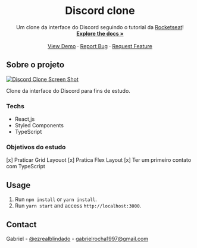 <!-- PROJECT LOGO -->
<br />
<p align="center">
  <!--a href="https://github.com/othneildrew/Best-README-Template">
    <img src="images/logo.png" alt="Logo" width="80" height="80">
  </a -->

  <h1 align="center">Discord clone</h1>

  <p align="center">
    Um clone da interface do Discord seguindo o tutorial da  <a href="https://www.youtube.com/watch?v=x4FdZd2-_uU">Rocketseat</a>!
    <br />
    <a href="https://github.com/othneildrew/Best-README-Template"><strong>Explore the docs »</strong></a>
    <br />
    <br />
    <a href="https://discord-clone-ezrealblindado.netlify.app/">View Demo</a>
    ·
    <a href="https://github.com/gab618/discord-clone/issues">Report Bug</a>
    ·
    <a href="https://github.com/gab618/discord-clone/issues">Request Feature</a>
  </p>
</p>


<!-- ABOUT THE PROJECT -->
## Sobre o projeto

[![Discord Clone Screen Shot][product-screenshot]](https://discord-clone-ezrealblindado.netlify.app/)

Clone da interface do Discord para fins de estudo.

### Techs

* React,js
* Styled Components
* TypeScript

### Objetivos do estudo

[x] Praticar Grid Layouot
[x] Pratica Flex Layout
[x] Ter um primeiro contato com TypeScript



## Usage

1. Run `npm install` or `yarn install`.<br />
2. Run `yarn start` and access `http://localhost:3000`.<br />



<!-- USAGE EXAMPLES -->
<!-- ## Usage

Use this space to show useful examples of how a project can be used. Additional screenshots, code examples and demos work well in this space. You may also link to more resources.

_For more examples, please refer to the [Documentation](https://example.com)_ -->



<!-- CONTRIBUTING -->
<!-- ## Contributing

Contributions are what make the open source community such an amazing place to be learn, inspire, and create. Any contributions you make are **greatly appreciated**.

1. Fork the Project
2. Create your Feature Branch (`git checkout -b feature/AmazingFeature`)
3. Commit your Changes (`git commit -m 'Add some AmazingFeature'`)
4. Push to the Branch (`git push origin feature/AmazingFeature`)
5. Open a Pull Request -->



<!-- LICENSE -->
<!-- ## License
Distributed under the MIT License. See `LICENSE` for more information. -->



<!-- CONTACT -->
## Contact

Gabriel - [@ezrealblindado](https://twitter.com/ezrealblindado) - gabrielrocha1997@gmail.com

<!-- Project Link: [https://github.com/your_username/repo_name](https://github.com/your_username/repo_name) -->


<!-- MARKDOWN LINKS & IMAGES -->
<!-- https://www.markdownguide.org/basic-syntax/#reference-style-links -->
[product-screenshot]: images/screenshot.png
